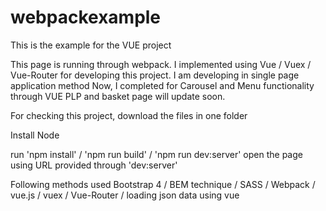 # webpackexample
This is the example for the VUE project

This page is running through webpack.
I implemented using Vue / Vuex / Vue-Router for developing this project.
I am developing in single page application method
Now, I completed for Carousel and Menu functionality through VUE
PLP and basket page will update soon.

For checking this project, download the files in one folder

Install Node

run 'npm install' / 'npm run build' / 'npm run dev:server' open the page using URL provided through 'dev:server'


Following methods used
Bootstrap 4 / BEM technique / SASS / Webpack / vue.js / vuex / Vue-Router / loading json data using vue
